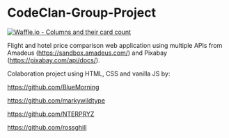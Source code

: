 # CodeClan-Group-Project

[![Waffle.io - Columns and their card count](https://badge.waffle.io/rossghill/CodeClan-Group-Project.svg?columns=all)](https://waffle.io/rossghill/CodeClan-Group-Project)

Flight and hotel price comparison web application using multiple APIs from Amadeus (https://sandbox.amadeus.com/) and Pixabay (https://pixabay.com/api/docs/).

Colaboration project using HTML, CSS and vanilla JS by:

https://github.com/BlueMorning

https://github.com/markywildtype

https://github.com/NTERPRYZ

https://github.com/rossghill
